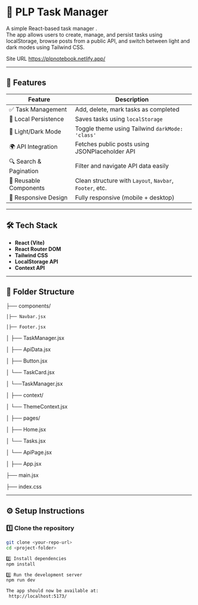 # 📝 PLP Task Manager

A simple React-based task manager .  
The app allows users to create, manage, and persist tasks using localStorage, browse posts from a public API, and switch between light and dark modes using Tailwind CSS.

Site URL https://plpnotebook.netlify.app/

---

## 🚀 Features

| Feature | Description |
|--------|-------------|
| ✅ Task Management | Add, delete, mark tasks as completed |
| 💾 Local Persistence | Saves tasks using `localStorage` |
| 🌙 Light/Dark Mode | Toggle theme using Tailwind `darkMode: 'class'` |
| 🌍 API Integration | Fetches public posts using JSONPlaceholder API |
| 🔍 Search & Pagination | Filter and navigate API data easily |
| 🧱 Reusable Components | Clean structure with `Layout`, `Navbar`, `Footer`, etc. |
| 📱 Responsive Design | Fully responsive (mobile + desktop) |

---

## 🛠️ Tech Stack

- **React (Vite)**
- **React Router DOM**
- **Tailwind CSS**
- **LocalStorage API**
- **Context API** 

---

## 📁 Folder Structure
├── components/

    │├── Navbar.jsx

    │├── Footer.jsx

│ ├── TaskManager.jsx

│ ├── ApiData.jsx

│ ├── Button.jsx

│ └── TaskCard.jsx 

│ └──TaskManager.jsx

│
├── context/

│ └── ThemeContext.jsx

│
├── pages/

│ ├── Home.jsx

│ └── Tasks.jsx

│ └── ApiPage.jsx

│
├── App.jsx

├── main.jsx

├── index.css


---

## ⚙️ Setup Instructions

### 1️⃣ Clone the repository

```bash
git clone <your-repo-url>
cd <project-folder>

2️⃣ Install dependencies
npm install

3️⃣ Run the development server
npm run dev

The app should now be available at:
 http://localhost:5173/

 
